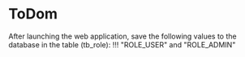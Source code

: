# ToDom
After launching the web application,
save the following values to the database
in the table (tb_role):
!!! "ROLE_USER" and "ROLE_ADMIN"
